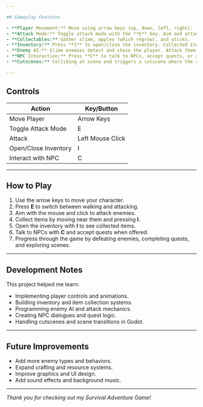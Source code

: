 ```yaml
---

## Gameplay Features

- **Player Movement:** Move using arrow keys (up, down, left, right).
- **Attack Mode:** Toggle attack mode with the **E** key. Aim and attack in 360 degrees.
- **Collectables:** Gather slime, apples (which regrow), and sticks.
- **Inventory:** Press **I** to open/close the inventory. Collected items appear here. Pressing **I** again drops items.
- **Enemy AI:** Slime enemies detect and chase the player. Attack them by clicking. Defeated slimes leave collectible slime behind.
- **NPC Interaction:** Press **C** to talk to NPCs, accept quests, or get asked to return later.
- **Cutscenes:** Colliding at scene end triggers a cutscene where the camera follows a path, smoke appears, and trees grow before transitioning.

---
```


## Controls

| Action               | Key/Button        |
|----------------------|-------------------|
| Move Player          | Arrow Keys        |
| Toggle Attack Mode   | E                 |
| Attack               | Left Mouse Click  |
| Open/Close Inventory | I                 |
| Interact with NPC    | C                 |

---

## How to Play

1. Use the arrow keys to move your character.
2. Press **E** to switch between walking and attacking.
3. Aim with the mouse and click to attack enemies.
4. Collect items by moving near them and pressing **I**.
5. Open the inventory with **I** to see collected items.
6. Talk to NPCs with **C** and accept quests when offered.
7. Progress through the game by defeating enemies, completing quests, and exploring scenes.

---

## Development Notes

This project helped me learn:

- Implementing player controls and animations.
- Building inventory and item collection systems.
- Programming enemy AI and attack mechanics.
- Creating NPC dialogues and quest logic.
- Handling cutscenes and scene transitions in Godot.

---

## Future Improvements

- Add more enemy types and behaviors.
- Expand crafting and resource systems.
- Improve graphics and UI design.
- Add sound effects and background music.

---

*Thank you for checking out my Survival Adventure Game!*
